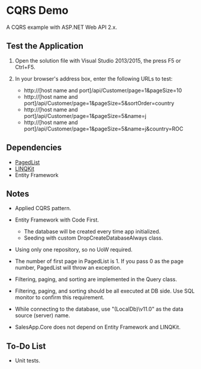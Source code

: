 # CQRS Demo

  A CQRS example with ASP.NET Web API 2.x.
  
## Test the Application

  1. Open the solution file with Visual Studio 2013/2015, the press F5 or Ctrl+F5.
  2. In your browser's address box, enter the following URLs to test:
  
     - http://[host name and port]/api/Customer/page=1&pageSize=10
     - http://[host name and port]/api/Customer/page=1&pageSize=5&sortOrder=country
     - http://[host name and port]/api/Customer/page=1&pageSize=5&name=j
     - http://[host name and port]/api/Customer/page=1&pageSize=5&name=j&country=ROC

## Dependencies

 - [PagedList](https://github.com/troygoode/PagedList)
 - [LINQKit](http://www.albahari.com/nutshell/linqkit.aspx)
 - Entity Framework

## Notes

 - Applied CQRS pattern.

 - Entity Framework with Code First. 

    - The database will be created every time app initialized.
    - Seeding with custom DropCreateDatabaseAlways<SalesContext> class.

 - Using only one repository, so no UoW required.

 - The number of first page in PagedList is 1. If you pass 0 as the page number, PagedList will throw an exception.

 - Filtering, paging, and sorting are implemented in the Query class.

 - Filtering, paging, and sorting should be all executed at DB side. Use SQL monitor to confirm this requirement.

 - While connecting to the database, use "(LocalDb)\v11.0" as the data source (server) name.

 - SalesApp.Core does not depend on Entity Framework and LINQKit.

## To-Do List

 - Unit tests.
